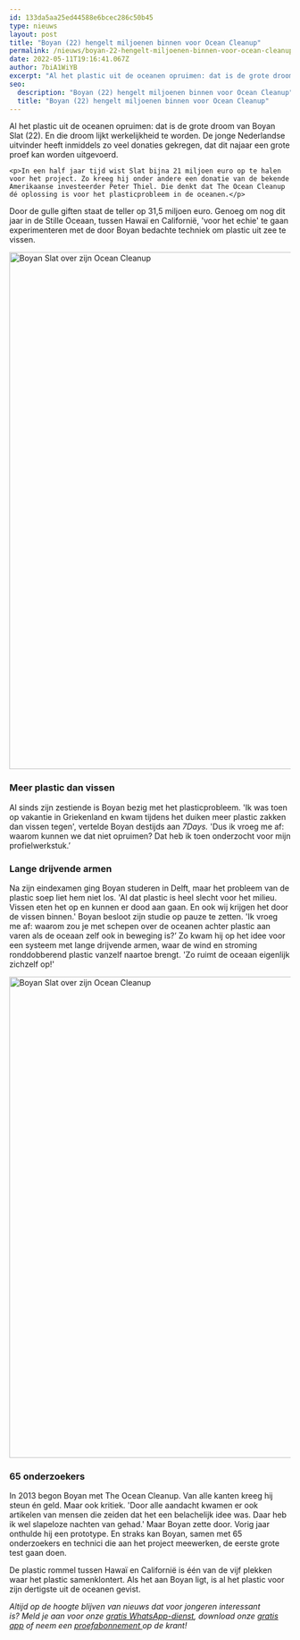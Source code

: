 ```yaml
---
id: 133da5aa25ed44588e6bcec286c50b45
type: nieuws
layout: post
title: "Boyan (22) hengelt miljoenen binnen voor Ocean Cleanup"
permalink: /nieuws/boyan-22-hengelt-miljoenen-binnen-voor-ocean-cleanup/
date: 2022-05-11T19:16:41.067Z
author: 7biA1WiYB
excerpt: "Al het plastic uit de oceanen opruimen: dat is de grote droom van Boyan Slat (22). En die droom lijkt werkelijkheid te worden. De jonge Nederlandse uitvinder heeft inmiddels zo veel donaties gekregen, dat dit najaar een grote proef kan worden uitgevoerd.  "
seo:
  description: "Boyan (22) hengelt miljoenen binnen voor Ocean Cleanup"
  title: "Boyan (22) hengelt miljoenen binnen voor Ocean Cleanup"
---
```

Al het plastic uit de oceanen opruimen: dat is de grote droom van Boyan Slat (22). En die droom lijkt werkelijkheid te worden. De jonge Nederlandse uitvinder heeft inmiddels zo veel donaties gekregen, dat dit najaar een grote proef kan worden uitgevoerd.  

    <p>In een half jaar tijd wist Slat bijna 21 miljoen euro op te halen voor het project. Zo kreeg hij onder andere een donatie van de bekende Amerikaanse investeerder Peter Thiel. Die denkt dat The Ocean Cleanup dé oplossing is voor het plasticprobleem in de oceanen.</p>
<p>Door de gulle giften staat de teller op 31,5 miljoen euro. Genoeg om nog dit jaar in de Stille Oceaan, tussen Hawaï en Californië, 'voor het echie' te gaan experimenteren met de door Boyan bedachte techniek om plastic uit zee te vissen.</p>
<p><div class="media media-element-container media-default"><div id="file-417059" class="file file-image file-image-jpeg">

        
  
  <div class="content">
    <img alt="Boyan Slat over zijn Ocean Cleanup" title="Beeld: ANP" height="924" width="1556" class="media-element file-default" data-delta="1" src="https://original.sevendays.nl/sites/default/files/ANP-46281688.jpg">  </div>

  
</div>
</div>
<h3>Meer plastic dan vissen</h3>
<p>Al sinds zijn zestiende is Boyan bezig met het plasticprobleem. 'Ik was toen op vakantie in Griekenland en kwam tijdens het duiken meer plastic zakken dan vissen tegen', vertelde Boyan destijds aan <em>7Days. </em>'Dus ik vroeg me af: waarom kunnen we dat niet opruimen? Dat heb ik toen onderzocht voor mijn profielwerkstuk.’ </p>
<h3>Lange drijvende armen</h3>
<p>Na zijn eindexamen ging Boyan studeren in Delft, maar het probleem van de plastic soep liet hem niet los. 'Al dat plastic is heel slecht voor het milieu. Vissen eten het op en kunnen er dood aan gaan. En ook wij krijgen het door de vissen binnen.' Boyan besloot zijn studie op pauze te zetten. 'Ik vroeg me af: waarom zou je met schepen over de oceanen achter plastic aan varen als de oceaan zelf ook in beweging is?’ Zo kwam hij op het idee voor een systeem met lange drijvende armen, waar de wind en stroming ronddobberend plastic vanzelf naartoe brengt. 'Zo ruimt de oceaan eigenlijk zichzelf op!'</p>
<p><div class="media media-element-container media-default"><div id="file-417060" class="file file-image file-image-jpeg">

        
  
  <div class="content">
    <img alt="Boyan Slat over zijn Ocean Cleanup" title="Beeld: AFP" height="860" width="1356" class="media-element file-default" data-delta="1" src="https://original.sevendays.nl/sites/default/files/ANP-27939273.jpg">  </div>

  
</div>
</div>
<h3>65 onderzoekers</h3>
<p>In 2013 begon Boyan met The Ocean Cleanup. Van alle kanten kreeg hij steun én geld. Maar ook kritiek. 'Door alle aandacht kwamen er ook artikelen van mensen die zeiden dat het een belachelijk idee was. Daar heb ik wel slapeloze nachten van gehad.' Maar Boyan zette door. Vorig jaar onthulde hij een prototype. En straks kan Boyan, samen met 65 onderzoekers en technici die aan het project meewerken, de eerste grote test gaan doen.</p>
<p>De plastic rommel tussen Hawaï en Californië is één van de vijf plekken waar het plastic samenklontert. Als het aan Boyan ligt, is al het plastic voor zijn dertigste uit de oceanen gevist.</p>
<p><em>Altijd op de hoogte blijven van nieuws dat voor jongeren interessant is? Meld je aan voor onze </em><a href="https://original.sevendays.nl/whatsapp"><em>gratis WhatsApp-dienst</em></a><em>, download onze </em><a href="https://original.sevendays.nl/app"><em>gratis app</em></a><em> of neem een </em><a href="https://abonneren.sevendays.nl/abonneren/abonnementen/ae/artikel"><em>proefabonnement </em></a><em>op de krant!</em></p>  
